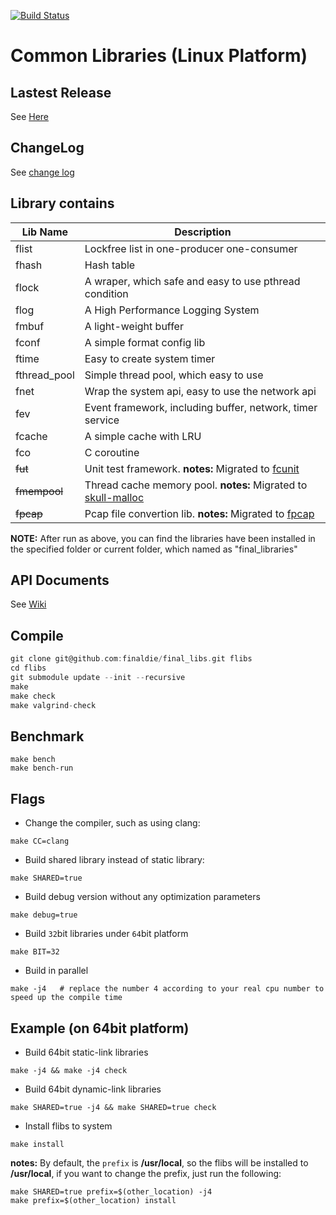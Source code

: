 [![Build Status](https://travis-ci.org/finaldie/final_libs.svg?branch=0.9)](https://travis-ci.org/finaldie/final_libs)

Common Libraries (Linux Platform)
=========================================

## Lastest Release
See [Here][1]

## ChangeLog
See [change log](ChangeLog.md)

## Library contains
Lib Name | Description |
---------|-------------|
flist    | Lockfree list in one-producer one-consumer |
fhash    | Hash table |
flock    | A wraper, which safe and easy to use pthread condition |
flog     | A High Performance Logging System |
fmbuf    | A light-weight buffer |
fconf    | A simple format config lib |
ftime    | Easy to create system timer |
fthread_pool | Simple thread pool, which easy to use |
fnet     | Wrap the system api, easy to use the network api |
fev      | Event framework, including buffer, network, timer service |
fcache   | A simple cache with LRU |
fco      | C coroutine |
~~fut~~  | Unit test framework. **notes:** Migrated to [fcunit][4] |
~~fmempool~~ | Thread cache memory pool. **notes:** Migrated to [skull-malloc][2] |
~~fpcap~~| Pcap file convertion lib. **notes:** Migrated to [fpcap][3] |

**NOTE:** After run as above, you can find the libraries have been installed in the specified folder or current folder, which named as "final_libraries"

## API Documents
See [Wiki][1]

## Compile
```c
git clone git@github.com:finaldie/final_libs.git flibs
cd flibs
git submodule update --init --recursive
make
make check
make valgrind-check
```

## Benchmark
```
make bench
make bench-run
```

## Flags
* Change the compiler, such as using clang:
```
make CC=clang
```
* Build shared library instead of static library:
```
make SHARED=true
```
* Build debug version without any optimization parameters
```
make debug=true
```
* Build `32`bit libraries under `64`bit platform
```
make BIT=32
```
* Build in parallel
```
make -j4   # replace the number 4 according to your real cpu number to speed up the compile time
```

## Example (on 64bit platform)
* Build 64bit static-link libraries
```
make -j4 && make -j4 check
```
* Build 64bit dynamic-link libraries
```
make SHARED=true -j4 && make SHARED=true check
```
* Install flibs to system
```
make install
```
**notes:** By default, the `prefix` is **/usr/local**, so the flibs will be installed to **/usr/local**, if you want to change the prefix, just run the following:
```
make SHARED=true prefix=$(other_location) -j4
make prefix=$(other_location) install
```

[1]: https://github.com/finaldie/final_libs/wiki
[2]: https://github.com/finaldie/skull-malloc
[3]: https://github.com/finaldie/fpcap
[4]: https://github.com/finaldie/fcunit
